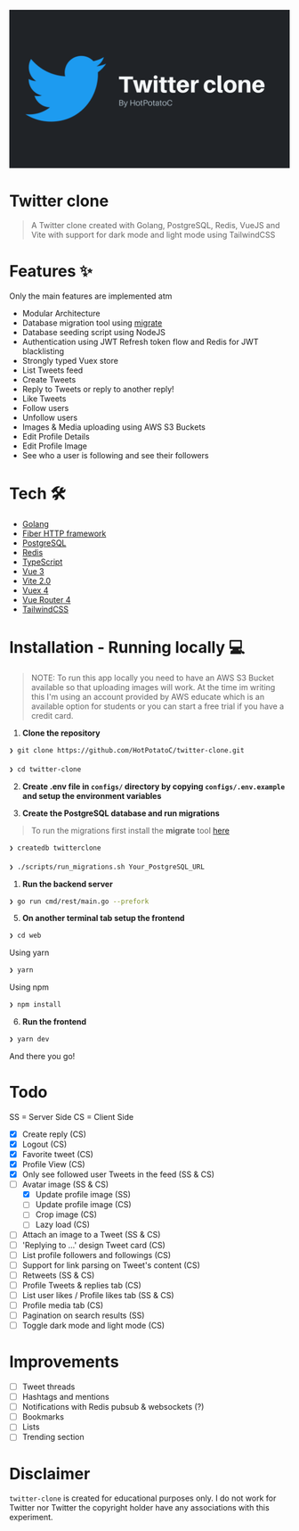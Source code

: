 ![Twitter clone](.github/Twitter-clone.png)

# Twitter clone

> A Twitter clone created with Golang, PostgreSQL, Redis, VueJS and Vite with support for dark mode and light mode using TailwindCSS

# Features ✨

Only the main features are implemented atm

- Modular Architecture
- Database migration tool using [migrate](https://github.com/golang-migrate/migrate)
- Database seeding script using NodeJS
- Authentication using JWT Refresh token flow and Redis for JWT blacklisting
- Strongly typed Vuex store
- List Tweets feed
- Create Tweets
- Reply to Tweets or reply to another reply!
- Like Tweets
- Follow users
- Unfollow users
- Images & Media uploading using AWS S3 Buckets
- Edit Profile Details
- Edit Profile Image
- See who a user is following and see their followers

# Tech 🛠

- [Golang](golang.org)
- [Fiber HTTP framework](https://github.com/gofiber/fiber)
- [PostgreSQL](postgresql.org)
- [Redis](redis.io)
- [TypeScript](https://www.typescriptlang.org/)
- [Vue 3](https://v3.vuejs.org/)
- [Vite 2.0](https://vitejs.dev/)
- [Vuex 4](https://next.vuex.vuejs.org)
- [Vue Router 4](https://next.router.vuejs.org)
- [TailwindCSS](http://tailwindcs.com/)

# Installation - Running locally 💻

> NOTE: To run this app locally you need to have an AWS S3 Bucket available so that uploading images will work. At the time im writing this I'm using an account provided by AWS educate which is an available option for students or you can start a free trial if you have a credit card.

1. **Clone the repository**

```sh
❯ git clone https://github.com/HotPotatoC/twitter-clone.git

❯ cd twitter-clone
```

2. **Create .env file in `configs/` directory by copying `configs/.env.example` and setup the environment variables**

3. **Create the PostgreSQL database and run migrations**

> To run the migrations first install the **migrate** tool [here](https://github.com/golang-migrate/migrate/tree/master/cmd/migrate)

```sh
❯ createdb twitterclone

❯ ./scripts/run_migrations.sh Your_PostgreSQL_URL
```

1. **Run the backend server**

```sh
❯ go run cmd/rest/main.go --prefork
```

5. **On another terminal tab setup the frontend**

```sh
❯ cd web
```

Using yarn

```sh
❯ yarn
```

Using npm

```sh
❯ npm install
```

6. **Run the frontend**

```sh
❯ yarn dev
```

And there you go!

# Todo

SS = Server Side
CS = Client Side

- [x] Create reply (CS)
- [x] Logout (CS)
- [x] Favorite tweet (CS)
- [x] Profile View (CS)
- [x] Only see followed user Tweets in the feed (SS & CS)
- [ ] Avatar image (SS & CS)
  - [x] Update profile image (SS)
  - [ ] Update profile image (CS)
  - [ ] Crop image (CS)
  - [ ] Lazy load (CS)
- [ ] Attach an image to a Tweet (SS & CS)
- [ ] 'Replying to ...' design Tweet card (CS)
- [ ] List profile followers and followings (CS)
- [ ] Support for link parsing on Tweet's content (CS)
- [ ] Retweets (SS & CS)
- [ ] Profile Tweets & replies tab (CS)
- [ ] List user likes / Profile likes tab (SS & CS)
- [ ] Profile media tab (CS)
- [ ] Pagination on search results (SS)
- [ ] Toggle dark mode and light mode (CS)

# Improvements

- [ ] Tweet threads
- [ ] Hashtags and mentions
- [ ] Notifications with Redis pubsub & websockets (?)
- [ ] Bookmarks
- [ ] Lists
- [ ] Trending section

# Disclaimer

`twitter-clone` is created for educational purposes only. I do not work for Twitter nor Twitter the copyright holder have any associations with this experiment.